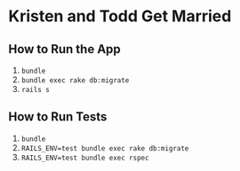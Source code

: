 # Kristen and Todd Get Married

## How to Run the App

1. `bundle`
1. `bundle exec rake db:migrate`
1. `rails s`

## How to Run Tests

1. `bundle`
1. `RAILS_ENV=test bundle exec rake db:migrate`
1. `RAILS_ENV=test bundle exec rspec`
